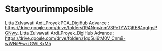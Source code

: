 # Startyourimmposible
Litta Zulvawati Ardi_Proyek PCA_DigiHub Advance : https://drive.google.com/drive/folders/194NqxJnmV3PeTYWCjKE8AqqtgsPGNwy_
Litta Zulvawati Ardi_Proyek_DigiHub Advance : https://drive.google.com/drive/folders/1qo5ui6tM0V_CnmB-wWNiPFwrzGWLSxM5
